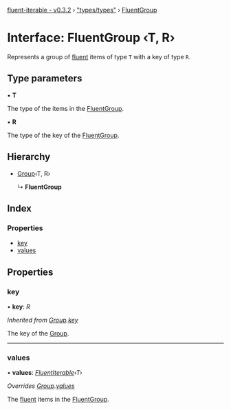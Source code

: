 [fluent-iterable - v0.3.2](../README.md) › ["types/types"](../modules/_types_types_.md) › [FluentGroup](_types_types_.fluentgroup.md)

# Interface: FluentGroup ‹**T, R**›

Represents a group of [fluent](../modules/_fluent_.md#fluent) items of type `T` with a key of type `R`.

## Type parameters

▪ **T**

The type of the items in the [FluentGroup](_types_types_.fluentgroup.md).

▪ **R**

The type of the key of the [FluentGroup](_types_types_.fluentgroup.md).

## Hierarchy

* [Group](_types_types_.group.md)‹T, R›

  ↳ **FluentGroup**

## Index

### Properties

* [key](_types_types_.fluentgroup.md#key)
* [values](_types_types_.fluentgroup.md#values)

## Properties

###  key

• **key**: *R*

*Inherited from [Group](_types_types_.group.md).[key](_types_types_.group.md#key)*

The key of the [Group](_types_types_.group.md).

___

###  values

• **values**: *[FluentIterable](_types_types_.fluentiterable.md)‹T›*

*Overrides [Group](_types_types_.group.md).[values](_types_types_.group.md#values)*

The [fluent](../modules/_fluent_.md#fluent) items in the [FluentGroup](_types_types_.fluentgroup.md).
